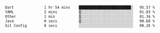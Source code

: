 
<!--START_SECTION:waka-->

```txt
Dart              1 hr 54 mins    ████████████████████████░   95.57 %
YAML              2 mins          ▒░░░░░░░░░░░░░░░░░░░░░░░░   01.83 %
Other             1 min           ▒░░░░░░░░░░░░░░░░░░░░░░░░   01.34 %
Java              0 secs          ▒░░░░░░░░░░░░░░░░░░░░░░░░   00.68 %
Git Config        0 secs          ░░░░░░░░░░░░░░░░░░░░░░░░░   00.26 %
```

<!--END_SECTION:waka-->
